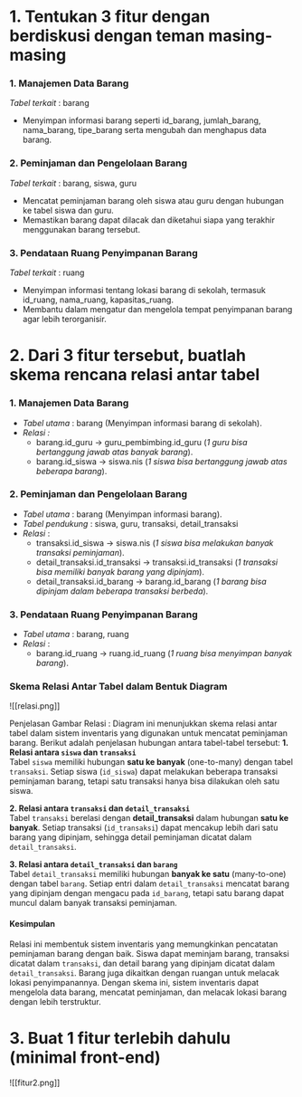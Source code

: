 # 1. Tentukan 3 fitur dengan berdiskusi dengan teman masing-masing
### 1. Manajemen Data Barang
*Tabel terkait* : barang

- Menyimpan informasi barang seperti id_barang, jumlah_barang, nama_barang, tipe_barang serta mengubah dan menghapus data barang.

### 2. Peminjaman dan Pengelolaan Barang
*Tabel terkait* : barang, siswa, guru

- Mencatat peminjaman barang oleh siswa atau guru dengan hubungan ke tabel siswa dan
guru.
- Memastikan barang dapat dilacak dan diketahui siapa yang terakhir menggunakan barang
tersebut.

### 3. Pendataan Ruang Penyimpanan Barang
*Tabel terkait* : ruang

- Menyimpan informasi tentang lokasi barang di sekolah, termasuk id_ruang, nama_ruang,
kapasitas_ruang.
- Membantu dalam mengatur dan mengelola tempat penyimpanan barang agar lebih
terorganisir.

# 2. Dari 3 fitur tersebut, buatlah skema rencana relasi antar tabel

### 1. Manajemen Data Barang 
- *Tabel utama* : barang (Menyimpan informasi barang di sekolah).
- *Relasi :*
    - barang.id_guru → guru_pembimbing.id_guru (*1 guru bisa bertanggung jawab atas banyak barang*).
    - barang.id_siswa → siswa.nis (*1 siswa bisa bertanggung jawab atas beberapa barang*).

### 2. Peminjaman dan Pengelolaan Barang
- *Tabel utama* : barang (Menyimpan informasi barang).
- *Tabel pendukung* : siswa, guru, transaksi, detail_transaksi
- *Relasi* :
    - transaksi.id_siswa → siswa.nis (*1 siswa bisa melakukan banyak transaksi peminjaman*).
    - detail_transaksi.id_transaksi → transaksi.id_transaksi (*1 transaksi bisa memiliki banyak barang yang dipinjam*).
    - detail_transaksi.id_barang → barang.id_barang (*1 barang bisa dipinjam dalam beberapa transaksi berbeda*).

### 3. Pendataan Ruang Penyimpanan Barang 
- *Tabel utama* : barang, ruang
- *Relasi* :
    - barang.id_ruang → ruang.id_ruang (*1 ruang bisa menyimpan banyak barang*).

### Skema Relasi Antar Tabel dalam Bentuk Diagram
![[relasi.png]]

Penjelasan Gambar Relasi :
Diagram ini menunjukkan skema relasi antar tabel dalam sistem inventaris yang digunakan untuk mencatat peminjaman barang. Berikut adalah penjelasan hubungan antara tabel-tabel tersebut:
**1. Relasi antara `siswa` dan `transaksi`**  
Tabel `siswa` memiliki hubungan **satu ke banyak** (one-to-many) dengan tabel `transaksi`. Setiap siswa (`id_siswa`) dapat melakukan beberapa transaksi peminjaman barang, tetapi satu transaksi hanya bisa dilakukan oleh satu siswa.

**2. Relasi antara `transaksi` dan `detail_transaksi`**  
Tabel `transaksi` berelasi dengan **detail_transaksi** dalam hubungan **satu ke banyak**. Setiap transaksi (`id_transaksi`) dapat mencakup lebih dari satu barang yang dipinjam, sehingga detail peminjaman dicatat dalam `detail_transaksi`.

**3. Relasi antara `detail_transaksi` dan `barang`**  
Tabel `detail_transaksi` memiliki hubungan **banyak ke satu** (many-to-one) dengan tabel `barang`. Setiap entri dalam `detail_transaksi` mencatat barang yang dipinjam dengan mengacu pada `id_barang`, tetapi satu barang dapat muncul dalam banyak transaksi peminjaman.

#### **Kesimpulan**
Relasi ini membentuk sistem inventaris yang memungkinkan pencatatan peminjaman barang dengan baik. Siswa dapat meminjam barang, transaksi dicatat dalam `transaksi`, dan detail barang yang dipinjam dicatat dalam `detail_transaksi`. Barang juga dikaitkan dengan ruangan untuk melacak lokasi penyimpanannya. Dengan skema ini, sistem inventaris dapat mengelola data barang, mencatat peminjaman, dan melacak lokasi barang dengan lebih terstruktur.


# 3. Buat 1 fitur terlebih dahulu (minimal front-end)
![[fitur2.png]]

